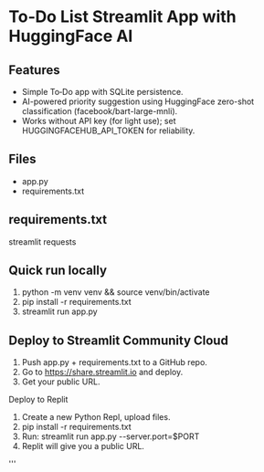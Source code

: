 
To‑Do List Streamlit App with HuggingFace AI
===========================================


Features
--------
- Simple To‑Do app with SQLite persistence.
- AI-powered priority suggestion using HuggingFace zero-shot classification (facebook/bart-large-mnli).
- Works without API key (for light use); set HUGGINGFACEHUB_API_TOKEN for reliability.


Files
-----
- app.py 
- requirements.txt


requirements.txt
----------------
streamlit
requests


Quick run locally
-----------------
1. python -m venv venv && source venv/bin/activate
2. pip install -r requirements.txt
3. streamlit run app.py


Deploy to Streamlit Community Cloud
----------------------------------
1. Push app.py + requirements.txt to a GitHub repo.
2. Go to https://share.streamlit.io and deploy.
3. Get your public URL.


Deploy to Replit

1. Create a new Python Repl, upload files.
2. pip install -r requirements.txt
3. Run: streamlit run app.py --server.port=$PORT
4. Replit will give you a public URL.


'''
